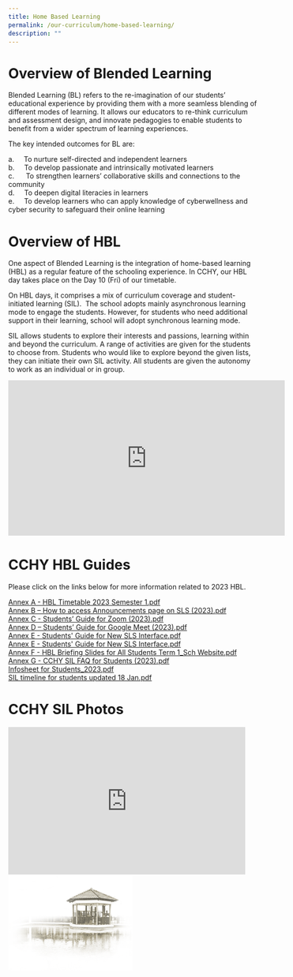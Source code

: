 ```yaml
---
title: Home Based Learning
permalink: /our-curriculum/home-based-learning/
description: ""
---
```

# **Overview of Blended Learning**

Blended Learning (BL) refers to the re-imagination of our students’ educational experience by providing them with a more seamless blending of different modes of learning. It allows our educators to re-think curriculum and assessment design, and innovate pedagogies to enable students to benefit from a wider spectrum of learning experiences.

The key intended outcomes for BL are:

a.&nbsp;&nbsp;&nbsp;&nbsp; To nurture self-directed and independent learners<br>
b.&nbsp;&nbsp;&nbsp;&nbsp; To develop passionate and intrinsically motivated learners<br>
c.&nbsp;&nbsp;&nbsp;&nbsp;&nbsp; To strengthen learners’ collaborative skills and connections to the community<br>
d.&nbsp;&nbsp;&nbsp;&nbsp; To deepen digital literacies in learners<br>
e.&nbsp;&nbsp;&nbsp;&nbsp; To develop learners who can apply knowledge of cyberwellness and cyber security to safeguard their online learning


# **Overview of HBL**

One aspect of Blended Learning is the integration of home-based learning (HBL) as a regular feature of the schooling experience. In CCHY, our HBL day takes place on the Day 10 (Fri) of our timetable. &nbsp;

On HBL days, it comprises a mix of curriculum coverage and student-initiated learning (SIL). &nbsp;The school adopts mainly asynchronous learning mode to engage the students. However, for students who need additional support in their learning, school will adopt synchronous learning mode.

SIL allows students to explore their interests and passions, learning within and beyond the curriculum. A range of activities are given for the students to choose from. Students who would like to explore beyond the given lists, they can initiate their own SIL activity. All students are given the autonomy to work as an individual or in group.


<iframe allowfullscreen="" allow="accelerometer; autoplay; clipboard-write; encrypted-media; gyroscope; picture-in-picture; web-share" frameborder="0" title="YouTube video player" src="https://www.youtube.com/embed/glsCLD3-wkY" height="315" width="560"></iframe>


# **CCHY HBL Guides**

Please click on the links below for more information related to 2023 HBL.  
  
[Annex A - HBL Timetable 2023 Semester 1.pdf](/files/Home%20Based%20Learning/Annex%20A%20-%20HBL%20Timetable%202023%20Semester%201.pdf)<br>
[Annex B – How to access Announcements page on SLS (2023).pdf](/files/Home%20Based%20Learning/Annex%20B%20–%20How%20to%20access%20Announcements%20page%20on%20SLS%20(2023).pdf)<br>
[Annex C - Students’ Guide for Zoom (2023).pdf](/files/Home%20Based%20Learning/Annex%20C%20-%20Students’%20Guide%20for%20Zoom%20(2023).pdf)<br>
[Annex D – Students’ Guide for Google Meet (2023).pdf](/files/Home%20Based%20Learning/Annex%20D%20–%20Students’%20Guide%20for%20Google%20Meet%20(2023).pdf)<br>
[Annex E - Students' Guide for New SLS Interface.pdf](/files/Home%20Based%20Learning/Annex%20E%20-%20Students'%20Guide%20for%20New%20SLS%20Interface.pdf)<br>
[Annex E - Students' Guide for New SLS Interface.pdf](/files/Home%20Based%20Learning/Annex%20E%20-%20Students'%20Guide%20for%20New%20SLS%20Interface.pdf)<br>
[Annex F - HBL Briefing Slides for All Students Term 1_Sch Website.pdf](/files/Home%20Based%20Learning/Annex%20F%20-%20HBL%20Briefing%20Slides%20for%20All%20Students%20Term%201_Sch%20Website.pdf)<br>
[Annex G - CCHY SIL FAQ for Students (2023).pdf](/files/Home%20Based%20Learning/Annex%20G%20-%20CCHY%20SIL%20FAQ%20for%20Students%20(2023).pdf)<br>
[Infosheet for Students_2023.pdf](/files/Home%20Based%20Learning/Infosheet%20for%20Students_2023.pdf)<br>
[SIL timeline for students updated 18 Jan.pdf](/files/Home%20Based%20Learning/SIL%20timeline%20for%20students%20updated%2018%20Jan.pdf)


# **CCHY SIL Photos**

<iframe allowfullscreen="true" height="299" width="480" frameborder="0" src="https://docs.google.com/presentation/d/e/2PACX-1vQ_2fKJuQNZrOmaZq4nOiaL1pFocT3CTQJDbtKqcV8H1N7xXfiwgsnGVza52GLrQSx6RT6aaW-N2X9o/embed?start=true&amp;loop=true&amp;delayms=5000"></iframe>



<img style="width:50%" src="/images/pavilion.png">